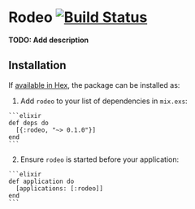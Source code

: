 # Rodeo [![Build Status](https://travis-ci.org/carpodaster/rodeo.svg?branch=master)](https://travis-ci.org/carpodaster/rodeo)

**TODO: Add description**

## Installation

If [available in Hex](https://hex.pm/docs/publish), the package can be installed as:

  1. Add `rodeo` to your list of dependencies in `mix.exs`:

    ```elixir
    def deps do
      [{:rodeo, "~> 0.1.0"}]
    end
    ```

  2. Ensure `rodeo` is started before your application:

    ```elixir
    def application do
      [applications: [:rodeo]]
    end
    ```

